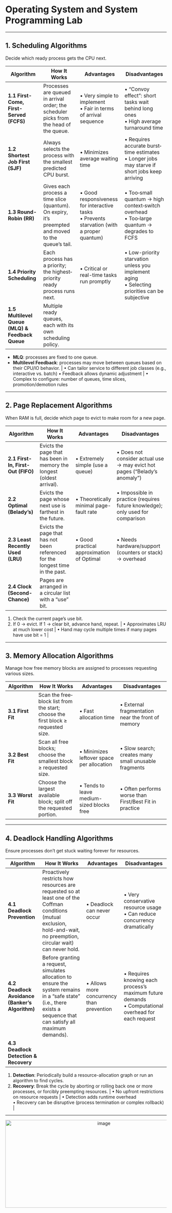 # Operating System and System Programming Lab
---
## 1. Scheduling Algorithms

Decide which ready process gets the CPU next.

| Algorithm                                       | How It Works                                                                                        | Advantages                                                                                   | Disadvantages                                                                                    |
| ----------------------------------------------- | --------------------------------------------------------------------------------------------------- | -------------------------------------------------------------------------------------------- | ------------------------------------------------------------------------------------------------ |
| **1.1 First-Come, First-Served (FCFS)**         | Processes are queued in arrival order; the scheduler picks from the head of the queue.              | • Very simple to implement<br>• Fair in terms of arrival sequence                            | • “Convoy effect”: short tasks wait behind long ones<br>• High average turnaround time           |
| **1.2 Shortest Job First (SJF)**                | Always selects the process with the smallest predicted CPU burst.                                   | • Minimizes average waiting time                                                             | • Requires accurate burst‐time estimates<br>• Longer jobs may starve if short jobs keep arriving |
| **1.3 Round-Robin (RR)**                        | Gives each process a time slice (quantum). On expiry, it’s preempted and moved to the queue’s tail. | • Good responsiveness for interactive tasks<br>• Prevents starvation (with a proper quantum) | • Too‐small quantum → high context‐switch overhead<br>• Too‐large quantum → degrades to FCFS     |
| **1.4 Priority Scheduling**                     | Each process has a priority; the highest‐priority ready process runs next.                          | • Critical or real-time tasks run promptly                                                   | • Low-priority starvation unless you implement aging<br>• Selecting priorities can be subjective |
| **1.5 Multilevel Queue (MLQ) & Feedback Queue** | Multiple ready queues, each with its own scheduling policy.                                         |                                                                                              |                                                                                                  |

* **MLQ**: processes are fixed to one queue.
* **Multilevel Feedback**: processes may move between queues based on their CPU/IO behavior. | • Can tailor service to different job classes (e.g., interactive vs. batch)
  • Feedback allows dynamic adjustment | • Complex to configure: number of queues, time slices, promotion/demotion rules

---

## 2. Page Replacement Algorithms

When RAM is full, decide which page to evict to make room for a new page.

| Algorithm                          | How It Works                                                                   | Advantages                                | Disadvantages                                                                  |
| ---------------------------------- | ------------------------------------------------------------------------------ | ----------------------------------------- | ------------------------------------------------------------------------------ |
| **2.1 First-In, First-Out (FIFO)** | Evicts the page that has been in memory the longest (oldest arrival).          | • Extremely simple (use a queue)          | • Does not consider actual use → may evict hot pages (“Belady’s anomaly”)      |
| **2.2 Optimal (Belady’s)**         | Evicts the page whose next use is farthest in the future.                      | • Theoretically minimal page-fault rate   | • Impossible in practice (requires future knowledge); only used for comparison |
| **2.3 Least Recently Used (LRU)**  | Evicts the page that has not been referenced for the longest time in the past. | • Good practical approximation of Optimal | • Needs hardware/support (counters or stack) → overhead                        |
| **2.4 Clock (Second-Chance)**      | Pages are arranged in a circular list with a “use” bit.                        |                                           |                                                                                |

1. Check the current page’s use bit.
2. If 0 → evict. If 1 → clear bit, advance hand, repeat. | • Approximates LRU at much lower cost | • Hand may cycle multiple times if many pages have use bit = 1 |

---

## 3. Memory Allocation Algorithms

Manage how free memory blocks are assigned to processes requesting various sizes.

| Algorithm         | How It Works                                                                      | Advantages                                | Disadvantages                                          |
| ----------------- | --------------------------------------------------------------------------------- | ----------------------------------------- | ------------------------------------------------------ |
| **3.1 First Fit** | Scan the free‐block list from the start; choose the first block ≥ requested size. | • Fast allocation time                    | • External fragmentation near the front of memory      |
| **3.2 Best Fit**  | Scan all free blocks; choose the smallest block ≥ requested size.                 | • Minimizes leftover space per allocation | • Slow search; creates many small unusable fragments   |
| **3.3 Worst Fit** | Choose the largest available block; split off the requested portion.              | • Tends to leave medium-sized blocks free | • Often performs worse than First/Best Fit in practice |

---

## 4. Deadlock Handling Algorithms

Ensure processes don’t get stuck waiting forever for resources.

| Algorithm                                       | How It Works                                                                                                                                                                | Advantages                                | Disadvantages                                                                                         |
| ----------------------------------------------- | --------------------------------------------------------------------------------------------------------------------------------------------------------------------------- | ----------------------------------------- | ----------------------------------------------------------------------------------------------------- |
| **4.1 Deadlock Prevention**                     | Proactively restricts how resources are requested so at least one of the Coffman conditions (mutual exclusion, hold-and-wait, no preemption, circular wait) can never hold. | • Deadlock can never occur                | • Very conservative resource usage<br>• Can reduce concurrency dramatically                           |
| **4.2 Deadlock Avoidance (Banker’s Algorithm)** | Before granting a request, simulates allocation to ensure the system remains in a “safe state” (i.e., there exists a sequence that can satisfy all maximum demands).        | • Allows more concurrency than prevention | • Requires knowing each process’s maximum future demands<br>• Computational overhead for each request |
| **4.3 Deadlock Detection & Recovery**           |                                                                                                                                                                             |                                           |                                                                                                       |

1. **Detection**: Periodically build a resource-allocation graph or run an algorithm to find cycles.
2. **Recovery**: Break the cycle by aborting or rolling back one or more processes, or forcibly preempting resources. | • No upfront restrictions on resource requests | • Detection adds runtime overhead<br>• Recovery can be disruptive (process termination or complex rollback) |

---
<div align="center">
  <img width="600" height="273" alt="image" src="https://github.com/user-attachments/assets/4e9d34e6-c9f9-452a-b944-3a93db8bfdf6" />
</div>

